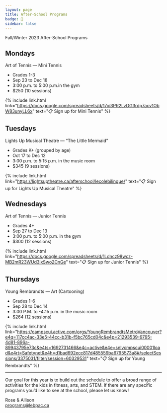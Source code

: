 ```yaml
---
layout: page
title: After-School Programs
badge: 🎾
sidebar: false
---
```


Fall/Winter 2023 After-School Programs

## Mondays
Art of Tennis — Mini Tennis
- Grades 1-3
- Sep 23 to Dec 18
- 3:00 p.m. to 5:00 p.m.in the gym
- $250 (10 sessions)

{% include link.html link="https://docs.google.com/spreadsheets/d/17oi3PR2LvOG3rdp7acv1ObW83unyLL6x" text="📋 Sign up for Mini Tennis" %}

## Tuesdays
Lights Up Musical Theatre — “The Little Mermaid”
- Grades K+ (grouped by age)
- Oct 17 to Dec 12
- 3:00 p.m. to  5:15 p.m. in the music room
- $345 (9 sessions)

{% include link.html link="https://lightsuptheatre.ca/afterschool/lecolebilingue/" text="📋 Sign up for Lights Up Musical Theatre" %}

## Wednesdays
Art of Tennis — Junior Tennis
- Grades 4+
- Sep 27 to Dec 13
- 3:00 p.m. to 5:00 p.m. in the gym
- $300 (12 sessions)

{% include link.html link="https://docs.google.com/spreadsheets/d/1Ldncz98wcz-MB2mR23WUd3lxSwo2CnGe" text="📋 Sign up for Junior Tennis" %}

## Thursdays
Young Rembrandts — Art (Cartooning)
- Grades 1-6
- Sep 28 to Dec 14
- 3:00 P.M. to -4:15 p.m. in the music room
- $264 (12 sessions)

{% include link.html link="https://campscui.active.com/orgs/YoungRembrandtsMetroVancouver?e4q=117cc4ac-33e5-44cc-b31b-f5bc765cd04c&e4p=21293539-9795-4d81-896a-89943795e73c&e4ts=1692731466&e4c=active&e4e=snlvcmpscui00001load&e4rt=Safetynet&e4h=d1bad692ecc817d485559ba6795573a8#/selectSessions/3375031/filter/session=60329531" text="📋 Sign up for Young Rembrandts" %}

---

Our goal for this year is to build out the schedule to offer a broad range of activities for the kids in fitness, arts, and STEM. If there are any specific programs you’d like to see at the school, please let us know!

Rose & Allison  
[programs@lebpac.ca](mailto:programs@lebpac.ca)